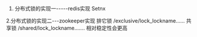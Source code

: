 1. 分布式锁的实现一-----redis实现
Setnx

2.分布式锁的实现二---zookeeper实现
排它锁 /exclusive/lock_lockname......
共享锁 /shared/lock_lockname.......
相对稳定性会更高